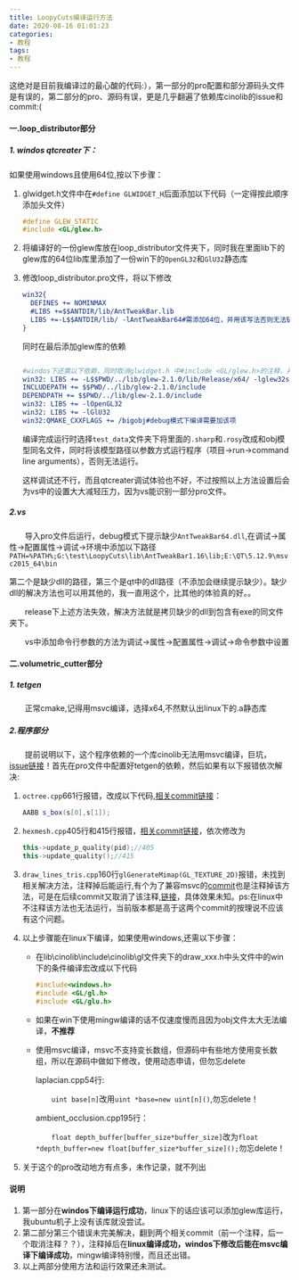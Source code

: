 ```yaml
---
title: LoopyCuts编译运行方法
date: 2020-08-16 01:01:23
categories:
- 教程
tags:
- 教程
---
```


这绝对是目前我编译过的最心酸的代码:），第一部分的pro配置和部分源码头文件是有误的，第二部分的pro、源码有误，更是几乎翻遍了依赖库cinolib的issue和commit:(

#### 一.loop_distributor部分

##### 1. windos qtcreater下：

如果使用windows且使用64位,按以下步骤：

1. glwidget.h文件中在`#define GLWIDGET_H`后面添加以下代码（一定得按此顺序添加头文件）

   ```c++
   #define GLEW_STATIC
   #include <GL/glew.h>
   ```

2. 将编译好的一份glew库放在loop_distributor文件夹下，同时我在里面lib下的glew库的64位lib库里添加了一份win下的`OpenGL32`和`GlU32`静态库

3. 修改loop_distributor.pro文件，将以下修改

   ```cmake
   win32{
     DEFINES += NOMINMAX
     #LIBS +=$$ANTDIR/lib/AntTweakBar.lib
     LIBS +=-L$$ANTDIR/lib/ -lAntTweakBar64#需添加64位，并用该写法否则无法链接dll
   }
   ```

   同时在最后添加glew库的依赖

   ```cmake
   
   #windos下还需以下依赖，同时取消glwidget.h 中#include <GL/glew.h>的注释，并在其前面添加#define GLEW_STATIC
   win32: LIBS += -L$$PWD/../lib/glew-2.1.0/lib/Release/x64/ -lglew32s
   INCLUDEPATH += $$PWD/../lib/glew-2.1.0/include
   DEPENDPATH += $$PWD/../lib/glew-2.1.0/include
   win32: LIBS += -lOpenGL32
   win32: LIBS += -lGlU32
   win32:QMAKE_CXXFLAGS += /bigobj#debug模式下编译需要加该项
   ```

   编译完成运行时选择`test_data`文件夹下将里面的`.sharp`和`.rosy`改成和obj模型同名文件，同时将该模型路径以参数方式运行程序（项目->run->command line arguments），否则无法运行。

   这样调试还不行，而且qtcreater调试体验也不好，不过按照以上方法设置后会为vs中的设置大大减轻压力，因为vs能识别一部分pro文件。

##### 2.vs

&emsp;&emsp;导入pro文件后运行，debug模式下提示缺少`AntTweakBar64.dll`,在调试->属性->配置属性->调试->环境中添加以下路径`PATH=%PATH%;G:\test\LoopyCuts\lib\AntTweakBar1.16\lib;E:\QT\5.12.9\msvc2015_64\bin`

第二个是缺少dll的路径，第三个是qt中的dll路径（不添加会继续提示缺少）。缺少dll的解决方法也可以用其他的，我一直用这个，比其他的体验真的好。。

&emsp;&emsp;release下上述方法失效，解决方法就是拷贝缺少的dll到包含有exe的同文件夹下。

&emsp;&emsp;vs中添加命令行参数的方法为调试->属性->配置属性->调试->命令参数中设置



#### 二.volumetric_cutter部分

##### 1. tetgen

&emsp;&emsp;正常cmake,记得用msvc编译，选择x64,不然默认出linux下的.a静态库

##### 2.程序部分

&emsp;&emsp;提前说明以下，这个程序依赖的一个库cinolib无法用msvc编译，巨坑，[issue链接](https://github.com/mlivesu/cinolib/issues/12)！首先在pro文件中配置好tetgen的依赖，然后如果有以下报错依次解决:

1. `octree.cpp`661行报错，改成以下代码,[相关commit链接](https://github.com/mlivesu/cinolib/commit/4849cb3beeb2ea1a26526bc6f7fc265da4ed2c4f)：

   ```c++
   AABB s_box(s[0],s[1]);
   ```

2. `hexmesh.cpp`405行和415行报错，[相关commit链接](https://github.com/mlivesu/cinolib/commit/df7cf8f4dfa6dbbebf1e6b04c26262185861335d)，依次修改为

   ```c++
   this->update_p_quality(pid);//405
   this->update_quality();//415
   ```

3. `draw_lines_tris.cpp`160行`glGenerateMimap(GL_TEXTURE_2D)`报错，未找到相关解决方法，注释掉后能运行,有个为了兼容msvc的[commit](https://github.com/mlivesu/cinolib/commit/8a41a44642d75cc1725157effef222b8c27488a4)也是注释掉该方法，可是在后续commit又取消了该注释,[链接](https://github.com/mlivesu/cinolib/commit/2d9f95ccc8f63a0bc0a0a17989cdfec5649e41c0#diff-3fd1c919d023c8ba52b7932fc71fa5c9)，具体效果未知。ps:在linux中不注释该方法也无法运行，当前版本都是高于这两个commit的按理说不应该有这个问题。

4. 以上步骤能在linux下编译，如果使用windows,还需以下步骤：

   - 在lib\cinolib\include\cinolib\gl文件夹下的draw_xxx.h中头文件中的win下的条件编译宏改成以下代码

     ```c++
     #include<windows.h>
     #include <GL/gl.h>
     #include <GL/glu.h>
     ```

   - 如果在win下使用mingw编译的话不仅速度慢而且因为obj文件太大无法编译，**不推荐**

   - 使用msvc编译，msvc不支持变长数组，但源码中有些地方使用变长数组，所以在源码中做如下修改，使用动态申请，但勿忘delete

     laplacian.cpp54行: 

     &emsp;&emsp;`uint base[n]`改用`uint *base=new uint[n]()`,勿忘delete！

     ambient_occlusion.cpp195行：

     &emsp;&emsp;`float depth_buffer[buffer_size*buffer_size]`改为`float *depth_buffer=new float[buffer_size*buffer_size]();`勿忘delete！

5. 关于这个的pro改动地方有点多，未作记录，就不列出

#### 说明

1. 第一部分在**windos下编译运行成功**，linux下的话应该可以添加glew库运行，我ubuntu机子上没有该库就没尝试。
2. 第二部分第三个错误未完美解决，翻到两个相关commit（前一个注释，后一个取消注释？？），注释掉后在**linux编译成功，windos下修改后能在msvc编译下编译成功**，mingw编译特别慢，而且还出错。
3. 以上两部分使用方法和运行效果还未测试。

